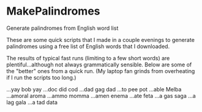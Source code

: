 MakePalindromes
===============

Generate palindromes from English word list

These are some quick scripts that I made in a couple evenings to generate palindromes using a free list of English
words that I downloaded.

The results of typical fast runs (limiting to a few short words) are plentiful...although not always grammatically
sensible.  Below are some of the "better" ones from a quick run.  (My laptop fan grinds from overheating if I run
the scripts too long.)

...yay bob yay
...doc did cod
...dad gag dad
...to pee pot
...able Melba
...amoral aroma
...ammo momma
...amen enema
...ate feta
...a gas saga
...a lag gala
...a tad data
